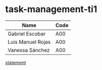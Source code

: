 # task-management-ti1

| Name | Code |
| ----------- | ----------- |
| Gabriel Escobar | A00 |
| Luis Manuel Rojas | A00 |
| Vanessa Sánchez | A00 |

[statement](https://docs.google.com/document/d/1bUBshSkx8HD5boQoSkGWdruNlDM0Ph8V/edit)
